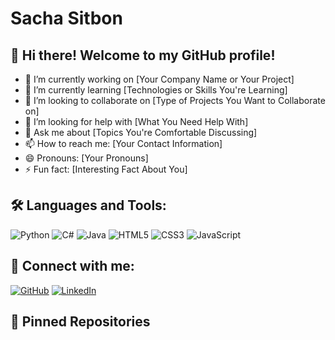 # Sacha Sitbon

## 👋 Hi there! Welcome to my GitHub profile!

- 🔭 I’m currently working on [Your Company Name or Your Project]
- 🌱 I’m currently learning [Technologies or Skills You're Learning]
- 👯 I’m looking to collaborate on [Type of Projects You Want to Collaborate on]
- 🤔 I’m looking for help with [What You Need Help With]
- 💬 Ask me about [Topics You're Comfortable Discussing]
- 📫 How to reach me: [Your Contact Information]
- 😄 Pronouns: [Your Pronouns]
- ⚡ Fun fact: [Interesting Fact About You]

## 🛠️ Languages and Tools:

![Python](https://img.shields.io/badge/-Python-3776AB?style=flat-square&logo=Python)
![C#](https://img.shields.io/badge/-C%23-239120?style=flat-square&logo=c-sharp)
![Java](https://img.shields.io/badge/-Java-007396?style=flat-square&logo=java)
![HTML5](https://img.shields.io/badge/-HTML5-E34F26?style=flat-square&logo=html5)
![CSS3](https://img.shields.io/badge/-CSS3-1572B6?style=flat-square&logo=css3)
![JavaScript](https://img.shields.io/badge/-JavaScript-F7DF1E?style=flat-square&logo=javascript)

## 🔗 Connect with me:

[![GitHub](https://img.shields.io/badge/-GitHub-181717?style=flat-square&logo=github)](https://github.com/yourusername)
[![LinkedIn](https://img.shields.io/badge/-LinkedIn-0077B5?style=flat-square&logo=linkedin)](https://www.linkedin.com/in/yourusername/)

## 📌 Pinned Repositories

